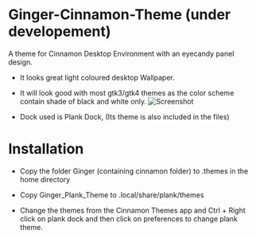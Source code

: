 # Ginger-Cinnamon-Theme (under developement)
A theme for Cinnamon Desktop Environment with an eyecandy panel design.

 - It looks great light coloured desktop Wallpaper.
 - It will look good with most gtk3/gtk4 themes as the color scheme contain shade of black and white only.
![Screenshot](https://user-images.githubusercontent.com/107737503/232187311-f252ba25-397f-42cb-a6e5-079ac751d817.png)

 - Dock used is Plank Dock, (Its theme is also included in the files)

# Installation
 - Copy the folder Ginger (containing cinnamon folder) to .themes in the home directory
 - Copy Ginger_Plank_Theme to .local/share/plank/themes
 
 - Change the themes from the Cinnamon Themes app and Ctrl + Right click on plank dock and then click on preferences to change plank theme.
